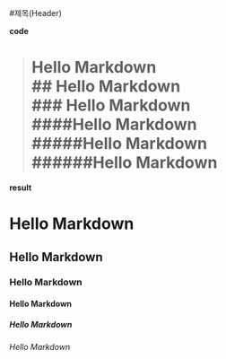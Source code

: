 #제목(Header)

__code__
># Hello Markdown<br>## Hello Markdown<br>### Hello Markdown<br>####Hello Markdown<br>#####Hello Markdown<br>######Hello Markdown

__result__<br>
# Hello Markdown<br>
## Hello Markdown<br>
### Hello Markdown<br>
#### Hello Markdown<br>
##### Hello Markdown<br>
###### Hello Markdown<br>
